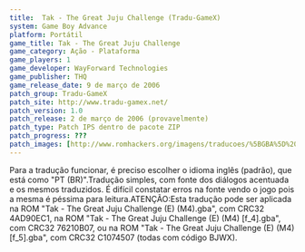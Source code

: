 ```yaml
---
title:  Tak - The Great Juju Challenge (Tradu-GameX)
system: Game Boy Advance
platform: Portátil
game_title: Tak - The Great Juju Challenge
game_category: Ação - Plataforma
game_players: 1
game_developer: WayForward Technologies
game_publisher: THQ
game_release_date: 9 de março de 2006
patch_group: Tradu-GameX
patch_site: http://www.tradu-gamex.net/
patch_version: 1.0
patch_release: 2 de março de 2006 (provavelmente)
patch_type: Patch IPS dentro de pacote ZIP
patch_progress: ???
patch_images: [http://www.romhackers.org/imagens/traducoes/%5BGBA%5D%20Tak%20-%20The%20Great%20Juju%20Challenge%20-%20Tradu-GameX%20-%201.png,http://www.romhackers.org/imagens/traducoes/%5BGBA%5D%20Tak%20-%20The%20Great%20Juju%20Challenge%20-%20Tradu-GameX%20-%202.png,http://www.romhackers.org/imagens/traducoes/%5BGBA%5D%20Tak%20-%20The%20Great%20Juju%20Challenge%20-%20Tradu-GameX%20-%203.png]
---
```

Para a tradução funcionar, é preciso escolher o idioma inglês (padrão), que está como "PT (BR)".Tradução simples, com fonte dos diálogos acentuada e os mesmos traduzidos. É difícil constatar erros na fonte vendo o jogo pois a mesma é péssima para leitura.ATENÇÃO:Esta tradução pode ser aplicada na ROM "Tak - The Great Juju Challenge (E) (M4).gba", com CRC32 4AD90EC1, na ROM "Tak - The Great Juju Challenge (E) (M4) [f_4].gba", com CRC32 76210B07, ou na ROM "Tak - The Great Juju Challenge (E) (M4) [f_5].gba", com CRC32 C1074507 (todas com código BJWX).
